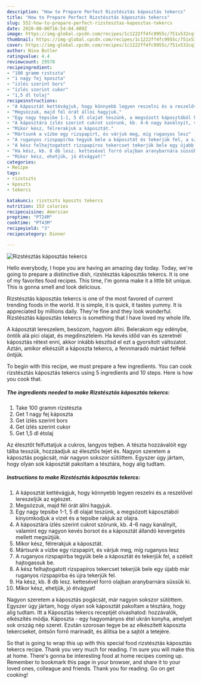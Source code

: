 ```yaml
---
description: "How to Prepare Perfect Rizstésztás káposztás tekercs"
title: "How to Prepare Perfect Rizstésztás káposztás tekercs"
slug: 552-how-to-prepare-perfect-rizstesztas-kaposztas-tekercs
date: 2020-08-06T16:54:04.609Z
image: https://img-global.cpcdn.com/recipes/1c1222ff4fc9955c/751x532cq70/rizstesztas-kaposztas-tekercs-recept-foto.jpg
thumbnail: https://img-global.cpcdn.com/recipes/1c1222ff4fc9955c/751x532cq70/rizstesztas-kaposztas-tekercs-recept-foto.jpg
cover: https://img-global.cpcdn.com/recipes/1c1222ff4fc9955c/751x532cq70/rizstesztas-kaposztas-tekercs-recept-foto.jpg
author: Nina Butler
ratingvalue: 4.4
reviewcount: 29578
recipeingredient:
- "100 gramm rzstszta"
- "1 nagy fej kposzta"
- "ízlés szerint bors"
- "ízlés szerint cukor"
- "1,5 dl tolaj"
recipeinstructions:
- "A káposztát kettévágjuk, hogy könnyebb legyen reszelni és a reszelővel lereszeljük az egészet."
- "Megsózzuk, majd fél órát állni hagyjuk."
- "Egy nagy tepsibe 1-1, 5 dl olajat teszünk, a megsózott káposztából kinyomkodjuk a vizet és a tepsibe rakjuk az olajra."
- "A káposztára ízlés szerint cukrot szórunk, kb. 4-6 nagy kanálnyit, valamint egy nagyon kevés borsot és a káposztát állandó kevergetés mellett megsütjük."
- "Mikor kész, félrerakjuk a káposztát."
- "Mártsunk a vízbe egy rizspapírt, és várjuk meg, míg ruganyos lesz"
- "A ruganyos rizspapírba tegyük bele a káposztát és tekerjük fel, a széleit hajtogassuk be."
- "A kész felhajtogatott rizspapíros tekercset tekerjük bele egy újabb már ruganyos rizspapírba és újra tekerjük fel."
- "Ha kész, kb. 8 db lesz. kettesével forró olajban aranybarnára süssük ki."
- "Mikor kész, ehetjük, jó étvágyat!"
categories:
- Recipe
tags:
- rizstszts
- kposzts
- tekercs

katakunci: rizstszts kposzts tekercs 
nutrition: 153 calories
recipecuisine: American
preptime: "PT24M"
cooktime: "PT43M"
recipeyield: "3"
recipecategory: Dinner

---
```



![Rizstésztás káposztás tekercs](https://img-global.cpcdn.com/recipes/1c1222ff4fc9955c/751x532cq70/rizstesztas-kaposztas-tekercs-recept-foto.jpg)

Hello everybody, I hope you are having an amazing day today. Today, we're going to prepare a distinctive dish, rizstésztás káposztás tekercs. It is one of my favorites food recipes. This time, I'm gonna make it a little bit unique. This is gonna smell and look delicious.

Rizstésztás káposztás tekercs is one of the most favored of current trending foods in the world. It is simple, it is quick, it tastes yummy. It is appreciated by millions daily. They're fine and they look wonderful. Rizstésztás káposztás tekercs is something that I have loved my whole life.

A káposztát lereszelem, besózom, hagyom állni. Belerakom egy edénybe, öntök alá pici olajat, és megdinsztelem. Ha kevés időd van és szeretnél káposztás rétest enni, akkor inkább készítsd el ezt a gyorsított változatot. Aztán, amikor elkészült a káposzta tekercs, a fennmaradó mártást felfelé öntjük.


To begin with this recipe, we must prepare a few ingredients. You can cook rizstésztás káposztás tekercs using 5 ingredients and 10 steps. Here is how you cook that.

<!--inarticleads1-->

##### The ingredients needed to make Rizstésztás káposztás tekercs:

1. Take 100 gramm rízstészta
1. Get 1 nagy fej káposzta
1. Get ízlés szerint bors
1. Get ízlés szerint cukor
1. Get 1,5 dl étolaj


Az élesztőt felfuttatjuk a cukros, langyos tejben. A tészta hozzávalóit egy tálba tesszük, hozzáadjuk az élesztős tejet és. Nagyon szeretem a káposztás pogácsát, már nagyon sokszor sütöttem. Egyszer úgy jártam, hogy olyan sok káposztát pakoltam a tésztára, hogy alig tudtam. 

<!--inarticleads2-->

##### Instructions to make Rizstésztás káposztás tekercs:

1. A káposztát kettévágjuk, hogy könnyebb legyen reszelni és a reszelővel lereszeljük az egészet.
1. Megsózzuk, majd fél órát állni hagyjuk.
1. Egy nagy tepsibe 1-1, 5 dl olajat teszünk, a megsózott káposztából kinyomkodjuk a vizet és a tepsibe rakjuk az olajra.
1. A káposztára ízlés szerint cukrot szórunk, kb. 4-6 nagy kanálnyit, valamint egy nagyon kevés borsot és a káposztát állandó kevergetés mellett megsütjük.
1. Mikor kész, félrerakjuk a káposztát.
1. Mártsunk a vízbe egy rizspapírt, és várjuk meg, míg ruganyos lesz
1. A ruganyos rizspapírba tegyük bele a káposztát és tekerjük fel, a széleit hajtogassuk be.
1. A kész felhajtogatott rizspapíros tekercset tekerjük bele egy újabb már ruganyos rizspapírba és újra tekerjük fel.
1. Ha kész, kb. 8 db lesz. kettesével forró olajban aranybarnára süssük ki.
1. Mikor kész, ehetjük, jó étvágyat!


Nagyon szeretem a káposztás pogácsát, már nagyon sokszor sütöttem. Egyszer úgy jártam, hogy olyan sok káposztát pakoltam a tésztára, hogy alig tudtam. Itt a Káposztás tekercs receptjét olvashatod: hozzávalók, elkészítés módja. Káposzta - egy hagyományos étel ukrán konyha, amelyet sok ország nép szeret. Ezután szorosan tegye be az elkészített káposzta tekercseket, öntsön forró marinadit, és állítsa be a sajtót a tetejére. 

So that is going to wrap this up with this special food rizstésztás káposztás tekercs recipe. Thank you very much for reading. I'm sure you will make this at home. There's gonna be interesting food at home recipes coming up. Remember to bookmark this page in your browser, and share it to your loved ones, colleague and friends. Thank you for reading. Go on get cooking!
